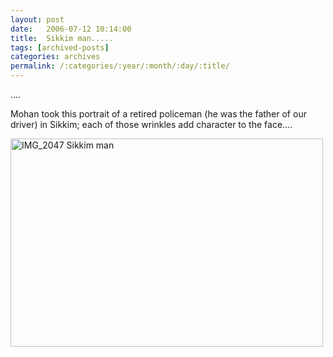 ```yaml
---
layout: post
date:	2006-07-12 10:14:00
title:  Sikkim man.....
tags: [archived-posts]
categories: archives
permalink: /:categories/:year/:month/:day/:title/
---
```

....

Mohan took this portrait of a retired policeman (he was the father of our driver) in Sikkim; each of those wrinkles add character to the face....



<A title="Photo Sharing" href="http://www.flickr.com/photos/86494503@N00/185379968/"><IMG height=333 alt="IMG_2047 Sikkim man" src="http://static.flickr.com/74/185379968_273c69392a.jpg" width=500></A>
